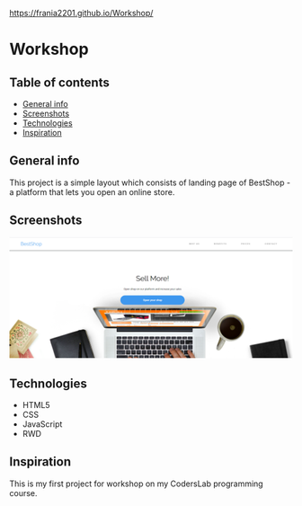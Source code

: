 https://frania2201.github.io/Workshop/

# Workshop

## Table of contents
* [General info](#general-info)
* [Screenshots](#screenshots)
* [Technologies](#technologies)
* [Inspiration](#inspiration)

## General info
This project is a simple layout which consists of landing page of BestShop - a platform that lets you open an online store. 
## Screenshots
![Example screenshot](./screenshot.png)

## Technologies
* HTML5
* CSS
* JavaScript
* RWD

## Inspiration
This is my first project for workshop on my CodersLab programming course. 
